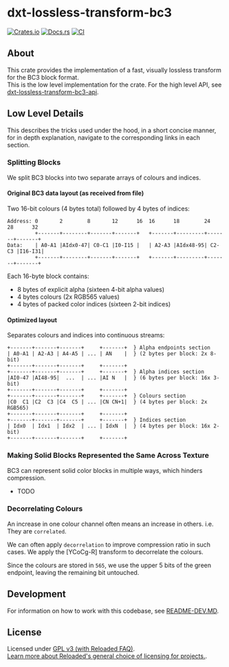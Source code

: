 # dxt-lossless-transform-bc3

[![Crates.io](https://img.shields.io/crates/v/dxt-lossless-transform-bc3.svg)](https://crates.io/crates/dxt-lossless-transform-bc3)
[![Docs.rs](https://docs.rs/dxt-lossless-transform-bc3/badge.svg)](https://docs.rs/dxt-lossless-transform-bc3)
[![CI](https://github.com/Sewer56/dxt-lossless-transform/actions/workflows/rust.yml/badge.svg)](https://github.com/Sewer56/dxt-lossless-transform/actions)

## About

This crate provides the implementation of a fast, visually lossless transform for the BC3 block format.  
This is the low level implementation for the crate. For the high level API, see [dxt-lossless-transform-bc3-api].  

## Low Level Details

This describes the tricks used under the hood, in a short concise manner, for in depth explanation,
navigate to the corresponding links in each section.

### Splitting Blocks

We split BC3 blocks into two separate arrays of colours and indices.

#### Original BC3 data layout (as received from file)

Two 16-bit colours (4 bytes total) followed by 4 bytes of indices:

```text
Address: 0       2        8       12      16  16      18        24      28      32
         +-------+--------+-------+-------+   +-------+---------+-------+-------+
Data:    | A0-A1 |AIdx0-47| C0-C1 |I0-I15 |   | A2-A3 |AIdx48-95| C2-C3 |I16-I31|
         +-------+--------+-------+-------+   +-------+---------+-------+-------+
```

Each 16-byte block contains:
- 8 bytes of explicit alpha (sixteen 4-bit alpha values)
- 4 bytes colours (2x RGB565 values)
- 4 bytes of packed color indices (sixteen 2-bit indices)

#### Optimized layout

Separates colours and indices into continuous streams:

```text
+-------+-------+-------+     +-------+  } Alpha endpoints section
| A0-A1 | A2-A3 | A4-A5 | ... | AN    |  } (2 bytes per block: 2x 8-bit)
+-------+-------+-------+     +-------+
+-------+-------+-------+     +-------+  } Alpha indices section
|AI0-47 |AI48-95|  ...  | ... |AI N   |  } (6 bytes per block: 16x 3-bit)
+-------+-------+-------+     +-------+
+-------+-------+-------+     +-------+  } Colours section
|C0  C1 |C2  C3 |C4  C5 | ... |CN CN+1|  } (4 bytes per block: 2x RGB565)
+-------+-------+-------+     +-------+
+-------+-------+-------+     +-------+  } Indices section
| Idx0  | Idx1  | Idx2  | ... | IdxN  |  } (4 bytes per block: 16x 2-bit)
+-------+-------+-------+     +-------+
```

### Making Solid Blocks Represented the Same Across Texture

BC3 can represent solid color blocks in multiple ways, which hinders compression.

- TODO

### Decorrelating Colours

An increase in one colour channel often means an increase in others. 
i.e. They are `correlated`.

We can often apply `decorrelation` to improve compression ratio in such cases.
We apply the [YCoCg-R] transform to decorrelate the colours.

Since the colours are stored in `565`, we use the upper 5 bits of the green endpoint, leaving the
remaining bit untouched.

## Development

For information on how to work with this codebase, see [README-DEV.MD][readme-dev].

## License

Licensed under [GPL v3 (with Reloaded FAQ)](./LICENSE).  
[Learn more about Reloaded's general choice of licensing for projects.][reloaded-license].  

[codecov]: https://about.codecov.io/
[crates-io-key]: https://crates.io/settings/tokens
[nuget-key]: https://www.nuget.org/account/apikeys
[docs]: https://dxt-lossless-transform.github.io/dxt-lossless-transform
[reloaded-license]: https://reloaded-project.github.io/Reloaded.MkDocsMaterial.Themes.R2/Pages/license.html
[readme-dev]: https://github.com/Sewer56/dxt-lossless-transform/blob/main/README-DEV.MD
[dxt-lossless-transform-bc3-api]: https://github.com/Sewer56/dxt-lossless-transform/tree/main/projects/dxt-lossless-transform-bc3-api